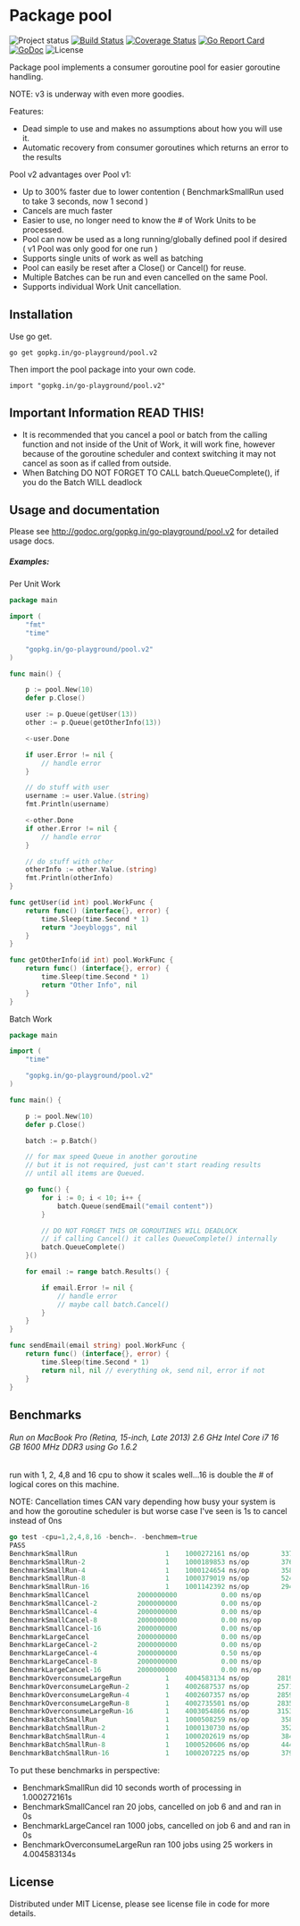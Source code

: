 Package pool
============

![Project status](https://img.shields.io/badge/version-2.1.0-green.svg)
[![Build Status](https://semaphoreci.com/api/v1/joeybloggs/pool/branches/v2/badge.svg)](https://semaphoreci.com/joeybloggs/pool)
[![Coverage Status](https://coveralls.io/repos/go-playground/pool/badge.svg?branch=v2&service=github)](https://coveralls.io/github/go-playground/pool?branch=v2)
[![Go Report Card](https://goreportcard.com/badge/gopkg.in/go-playground/pool.v2)](https://goreportcard.com/report/gopkg.in/go-playground/pool.v2)
[![GoDoc](https://godoc.org/gopkg.in/go-playground/pool.v2?status.svg)](https://godoc.org/gopkg.in/go-playground/pool.v2)
![License](https://img.shields.io/dub/l/vibe-d.svg)

Package pool implements a consumer goroutine pool for easier goroutine handling. 

NOTE: v3 is underway with even more goodies.

Features:

-    Dead simple to use and makes no assumptions about how you will use it.
-    Automatic recovery from consumer goroutines which returns an error to the results

Pool v2 advantages over Pool v1:

- Up to 300% faster due to lower contention ( BenchmarkSmallRun used to take 3 seconds, now 1 second )
- Cancels are much faster
- Easier to use, no longer need to know the # of Work Units to be processed.
- Pool can now be used as a long running/globally defined pool if desired ( v1 Pool was only good for one run )
- Supports single units of work as well as batching
- Pool can easily be reset after a Close() or Cancel() for reuse.
- Multiple Batches can be run and even cancelled on the same Pool.
- Supports individual Work Unit cancellation.

Installation
------------

Use go get.

	go get gopkg.in/go-playground/pool.v2

Then import the pool package into your own code.

	import "gopkg.in/go-playground/pool.v2"


Important Information READ THIS!
------

- It is recommended that you cancel a pool or batch from the calling function and not inside of the Unit of Work, it will work fine, however because of the goroutine scheduler and context switching it may not cancel as soon as if called from outside.
- When Batching DO NOT FORGET TO CALL batch.QueueComplete(), if you do the Batch WILL deadlock

Usage and documentation
------

Please see http://godoc.org/gopkg.in/go-playground/pool.v2 for detailed usage docs.

##### Examples:

Per Unit Work
```go
package main

import (
	"fmt"
	"time"

	"gopkg.in/go-playground/pool.v2"
)

func main() {

	p := pool.New(10)
	defer p.Close()

	user := p.Queue(getUser(13))
	other := p.Queue(getOtherInfo(13))

	<-user.Done

	if user.Error != nil {
		// handle error
	}

	// do stuff with user
	username := user.Value.(string)
	fmt.Println(username)

	<-other.Done
	if other.Error != nil {
		// handle error
	}

	// do stuff with other
	otherInfo := other.Value.(string)
	fmt.Println(otherInfo)
}

func getUser(id int) pool.WorkFunc {
	return func() (interface{}, error) {
		time.Sleep(time.Second * 1)
		return "Joeybloggs", nil
	}
}

func getOtherInfo(id int) pool.WorkFunc {
	return func() (interface{}, error) {
		time.Sleep(time.Second * 1)
		return "Other Info", nil
	}
}
```

Batch Work
```go
package main

import (
	"time"

	"gopkg.in/go-playground/pool.v2"
)

func main() {

	p := pool.New(10)
	defer p.Close()

	batch := p.Batch()

	// for max speed Queue in another goroutine
	// but it is not required, just can't start reading results
	// until all items are Queued.

	go func() {
		for i := 0; i < 10; i++ {
			batch.Queue(sendEmail("email content"))
		}

		// DO NOT FORGET THIS OR GOROUTINES WILL DEADLOCK
		// if calling Cancel() it calles QueueComplete() internally
		batch.QueueComplete()
	}()

	for email := range batch.Results() {

		if email.Error != nil {
			// handle error
			// maybe call batch.Cancel()
		}
	}
}

func sendEmail(email string) pool.WorkFunc {
	return func() (interface{}, error) {
		time.Sleep(time.Second * 1)
		return nil, nil // everything ok, send nil, error if not
	}
}
```

Benchmarks
------
###### Run on MacBook Pro (Retina, 15-inch, Late 2013) 2.6 GHz Intel Core i7 16 GB 1600 MHz DDR3 using Go 1.6.2

run with 1, 2, 4,8 and 16 cpu to show it scales well...16 is double the # of logical cores on this machine.

NOTE: Cancellation times CAN vary depending how busy your system is and how the goroutine scheduler is but 
worse case I've seen is 1s to cancel instead of 0ns

```go
go test -cpu=1,2,4,8,16 -bench=. -benchmem=true
PASS
BenchmarkSmallRun              	       1	1000272161 ns/op	    3376 B/op	      52 allocs/op
BenchmarkSmallRun-2            	       1	1000189853 ns/op	    3760 B/op	      59 allocs/op
BenchmarkSmallRun-4            	       1	1000124654 ns/op	    3584 B/op	      56 allocs/op
BenchmarkSmallRun-8            	       1	1000379019 ns/op	    5248 B/op	      82 allocs/op
BenchmarkSmallRun-16           	       1	1001142392 ns/op	    2944 B/op	      46 allocs/op
BenchmarkSmallCancel           	2000000000	         0.00 ns/op	       0 B/op	       0 allocs/op
BenchmarkSmallCancel-2         	2000000000	         0.00 ns/op	       0 B/op	       0 allocs/op
BenchmarkSmallCancel-4         	2000000000	         0.00 ns/op	       0 B/op	       0 allocs/op
BenchmarkSmallCancel-8         	2000000000	         0.00 ns/op	       0 B/op	       0 allocs/op
BenchmarkSmallCancel-16        	2000000000	         0.00 ns/op	       0 B/op	       0 allocs/op
BenchmarkLargeCancel           	2000000000	         0.00 ns/op	       0 B/op	       0 allocs/op
BenchmarkLargeCancel-2         	2000000000	         0.00 ns/op	       0 B/op	       0 allocs/op
BenchmarkLargeCancel-4         	2000000000	         0.50 ns/op	       0 B/op	       0 allocs/op
BenchmarkLargeCancel-8         	2000000000	         0.00 ns/op	       0 B/op	       0 allocs/op
BenchmarkLargeCancel-16        	2000000000	         0.00 ns/op	       0 B/op	       0 allocs/op
BenchmarkOverconsumeLargeRun   	       1	4004583134 ns/op	   28192 B/op	     445 allocs/op
BenchmarkOverconsumeLargeRun-2 	       1	4002687537 ns/op	   25712 B/op	     409 allocs/op
BenchmarkOverconsumeLargeRun-4 	       1	4002607357 ns/op	   28592 B/op	     454 allocs/op
BenchmarkOverconsumeLargeRun-8 	       1	4002735501 ns/op	   28352 B/op	     450 allocs/op
BenchmarkOverconsumeLargeRun-16	       1	4003054866 ns/op	   31536 B/op	     475 allocs/op
BenchmarkBatchSmallRun         	       1	1000508259 ns/op	    3584 B/op	      56 allocs/op
BenchmarkBatchSmallRun-2       	       1	1000130730 ns/op	    3520 B/op	      55 allocs/op
BenchmarkBatchSmallRun-4       	       1	1000202619 ns/op	    3840 B/op	      60 allocs/op
BenchmarkBatchSmallRun-8       	       1	1000520606 ns/op	    4448 B/op	      69 allocs/op
BenchmarkBatchSmallRun-16      	       1	1000207225 ns/op	    3792 B/op	      59 allocs/op
```
To put these benchmarks in perspective:

- BenchmarkSmallRun did 10 seconds worth of processing in 1.000272161s
- BenchmarkSmallCancel ran 20 jobs, cancelled on job 6 and and ran in 0s
- BenchmarkLargeCancel ran 1000 jobs, cancelled on job 6 and and ran in 0s
- BenchmarkOverconsumeLargeRun ran 100 jobs using 25 workers in 4.004583134s


License
------
Distributed under MIT License, please see license file in code for more details.
